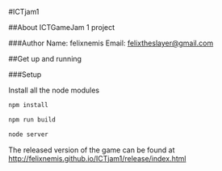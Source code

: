 #ICTjam1

##About
ICTGameJam 1 project

###Author
Name: felixnemis
Email: felixtheslayer@gmail.com

##Get up and running

###Setup

Install all the node modules
```sh
npm install

npm run build

node server
```

The released version of the game can be found at http://felixnemis.github.io/ICTjam1/release/index.html
